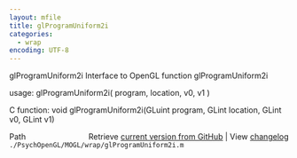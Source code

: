```yaml
---
layout: mfile
title: glProgramUniform2i
categories:
  - wrap
encoding: UTF-8
---
```


glProgramUniform2i  Interface to OpenGL function glProgramUniform2i

usage:  glProgramUniform2i( program, location, v0, v1 )

C function:  void glProgramUniform2i(GLuint program, GLint location, GLint v0, GLint v1)


<div class="code_header" style="text-align:right;">
  <span style="float:left;">Path&nbsp;&nbsp;</span> <span class="counter">Retrieve <a href=
  "https://raw.github.com/Psychtoolbox-3/Psychtoolbox-3/beta/./PsychOpenGL/MOGL/wrap/glProgramUniform2i.m">current version from GitHub</a> | View <a href=
  "https://github.com/Psychtoolbox-3/Psychtoolbox-3/commits/beta/./PsychOpenGL/MOGL/wrap/glProgramUniform2i.m">changelog</a></span>
</div>
<div class="code">
  <code>./PsychOpenGL/MOGL/wrap/glProgramUniform2i.m</code>
</div>
